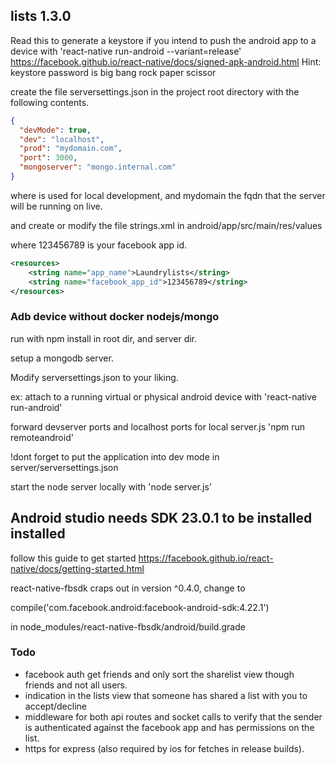 ## lists 1.3.0

Read this to generate a keystore if you intend to push the android app to a device with 'react-native run-android --variant=release'
https://facebook.github.io/react-native/docs/signed-apk-android.html
Hint: keystore password is big bang rock paper scissor

create the file serversettings.json in the project root directory with the following contents.
```json
{
  "devMode": true,
  "dev": "localhost",
  "prod": "mydomain.com",
  "port": 3000,
  "mongoserver": "mongo.internal.com"
}
```
where is used for local development, and mydomain the fqdn that the server will be running on live.


and create or modify the file strings.xml in android/app/src/main/res/values

where 123456789 is your facebook app id.
```xml
<resources>
    <string name="app_name">Laundrylists</string>
    <string name="facebook_app_id">123456789</string>
</resources>
```

### Adb device without docker nodejs/mongo

run with npm install in root dir, and server dir.

setup a mongodb server.

Modify serversettings.json to your liking.

ex: attach to a running virtual or physical android device with 'react-native run-android'

forward devserver ports and localhost ports for local server.js 'npm run remoteandroid'

!dont forget to put the application into dev mode in server/serversettings.json

start the node server locally with 'node server.js'

## Android studio needs SDK 23.0.1 to be installed installed
follow this guide to get started https://facebook.github.io/react-native/docs/getting-started.html

react-native-fbsdk craps out in version ^0.4.0, change to

compile('com.facebook.android:facebook-android-sdk:4.22.1')

in node_modules/react-native-fbsdk/android/build.grade


### Todo
* facebook auth get friends and only sort the sharelist view though friends and not all users.
* indication in the lists view that someone has shared a list with you to accept/decline
* middleware for both api routes and socket calls to verify that the sender is authenticated against the facebook app and has permissions on the list.
* https for express (also required by ios for fetches in release builds).
